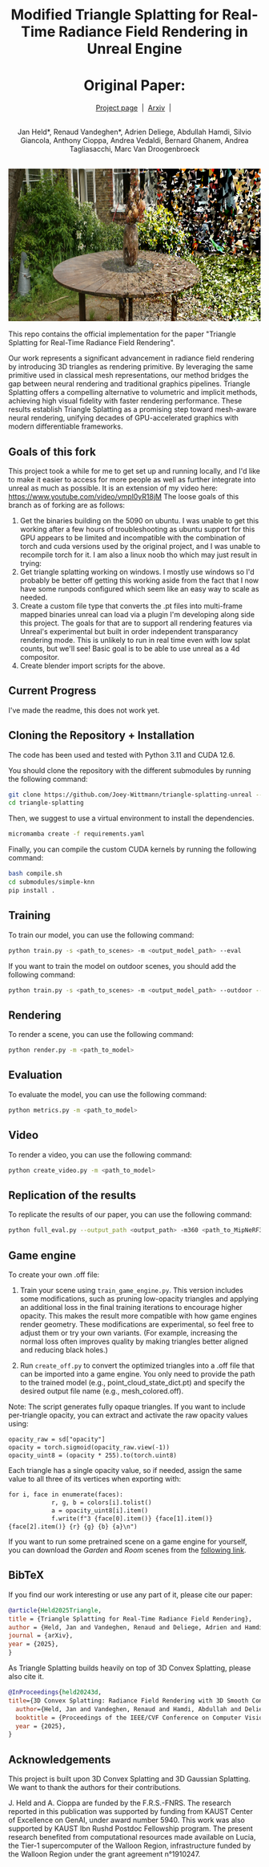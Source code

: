 <h1 align="center">Modified Triangle Splatting for Real-Time Radiance Field Rendering in Unreal Engine</h1>

<h1 align="center">Original Paper:</h1>

<div align="center">
  <a href="https://trianglesplatting.github.io/">Project page</a> &nbsp;|&nbsp;
  <a href="https://arxiv.org/abs/2505.19175">Arxiv</a> &nbsp;|&nbsp;
</div>
<br>

<p align="center">
  Jan Held*, Renaud Vandeghen*, Adrien Deliege, Abdullah Hamdi, Silvio Giancola, Anthony Cioppa, Andrea Vedaldi, Bernard Ghanem, Andrea Tagliasacchi, Marc Van Droogenbroeck
</p>

<br>

<div align="center">
  <img src="assets/teaser.png" width="800" height="304" alt="Abstract Image">
</div>


This repo contains the official implementation for the paper "Triangle Splatting for Real-Time Radiance Field Rendering". 

Our work represents a significant advancement in radiance field rendering by introducing 3D triangles as rendering primitive. By leveraging the same primitive used in classical mesh representations, our method bridges the gap between neural rendering and traditional graphics pipelines. Triangle Splatting offers a compelling alternative to volumetric and implicit methods, achieving high visual fidelity with faster rendering performance. These results establish Triangle Splatting as a promising step toward mesh-aware neural rendering, unifying decades of GPU-accelerated graphics with modern differentiable frameworks.

## Goals of this fork
This project took a while for me to get set up and running locally, and I'd like to make it easier to access for more people as well as further integrate into unreal as much as possible.  It is an extension of my video here:  https://www.youtube.com/video/vmpl0yR18jM
The loose goals of this branch as of forking are as follows:
1. Get the binaries building on the 5090 on ubuntu.  I was unable to get this working after a few hours of troubleshooting as ubuntu support for this GPU appears to be limited and incompatible with the combination of torch and cuda versions used by the original project, and I was unable to recompile torch for it.  I am also a linux noob tho which may just result in trying:
2. Get triangle splatting working on windows.  I mostly use windows so I'd probably be better off getting this working aside from the fact that I now have some runpods configured which seem like an easy way to scale as needed.
3. Create a custom file type that converts the .pt files into multi-frame mapped binaries unreal can load via a plugin I'm developing along side this project.  The goals for that are to support all rendering features via Unreal's experimental but built in order independent transparancy rendering mode.  This is unlikely to run in real time even with low splat counts, but we'll see!  Basic goal is to be able to use unreal as a 4d compositor.
4. Create blender import scripts for the above.

## Current Progress
I've made the readme, this does not work yet.

## Cloning the Repository + Installation

The code has been used and tested with Python 3.11 and CUDA 12.6.

You should clone the repository with the different submodules by running the following command:

```bash
git clone https://github.com/Joey-Wittmann/triangle-splatting-unreal --recursive
cd triangle-splatting
```

Then, we suggest to use a virtual environment to install the dependencies.

```bash
micromamba create -f requirements.yaml
```

Finally, you can compile the custom CUDA kernels by running the following command:

```bash
bash compile.sh
cd submodules/simple-knn
pip install .
```

## Training
To train our model, you can use the following command:
```bash
python train.py -s <path_to_scenes> -m <output_model_path> --eval
```

If you want to train the model on outdoor scenes, you should add the following command:  
```bash
python train.py -s <path_to_scenes> -m <output_model_path> --outdoor --eval
```

## Rendering
To render a scene, you can use the following command:
```bash
python render.py -m <path_to_model>
```

## Evaluation
To evaluate the model, you can use the following command:
```bash
python metrics.py -m <path_to_model>
```

## Video
To render a video, you can use the following command:
```bash
python create_video.py -m <path_to_model>
```

## Replication of the results
To replicate the results of our paper, you can use the following command:
```bash
python full_eval.py --output_path <output_path> -m360 <path_to_MipNeRF360> -tat <path_to_T&T>
```

## Game engine
To create your own .off file:

1. Train your scene using ```train_game_engine.py```. This version includes some modifications, such as pruning low-opacity triangles and applying an additional loss in the final training iterations to encourage higher opacity. This makes the result more compatible with how game engines render geometry. These modifications are experimental, so feel free to adjust them or try your own variants. (For example, increasing the normal loss often improves quality by making triangles better aligned and reducing black holes.)

2. Run ```create_off.py``` to convert the optimized triangles into a .off file that can be imported into a game engine. You only need to provide the path to the trained model (e.g., point_cloud_state_dict.pt) and specify the desired output file name (e.g., mesh_colored.off).

Note: The script generates fully opaque triangles. If you want to include per-triangle opacity, you can extract and activate the raw opacity values using:
```
opacity_raw = sd["opacity"]
opacity = torch.sigmoid(opacity_raw.view(-1))
opacity_uint8 = (opacity * 255).to(torch.uint8)
```
Each triangle has a single opacity value, so if needed, assign the same value to all three of its vertices when exporting with:
```
for i, face in enumerate(faces):
            r, g, b = colors[i].tolist()
            a = opacity_uint8[i].item()
            f.write(f"3 {face[0].item()} {face[1].item()} {face[2].item()} {r} {g} {b} {a}\n")
```

If you want to run some pretrained scene on a game engine for yourself, you can download the *Garden* and *Room* scenes from the [following link](https://drive.google.com/drive/folders/1_TMXEFTdEACpHHvsmc5UeZMM-cMgJ3xW?usp=sharing). 

## BibTeX
If you find our work interesting or use any part of it, please cite our paper:
```bibtex
@article{Held2025Triangle,
title = {Triangle Splatting for Real-Time Radiance Field Rendering},
author = {Held, Jan and Vandeghen, Renaud and Deliege, Adrien and Hamdi, Abdullah and Cioppa, Anthony and Giancola, Silvio and Vedaldi, Andrea and Ghanem, Bernard and Tagliasacchi, Andrea and Van Droogenbroeck, Marc},
journal = {arXiv},
year = {2025},
}
```

As Triangle Splatting builds heavily on top of 3D Convex Splatting, please also cite it.
```bibtex
@InProceedings{held20243d,
title={3D Convex Splatting: Radiance Field Rendering with 3D Smooth Convexes},
  author={Held, Jan and Vandeghen, Renaud and Hamdi, Abdullah and Deliege, Adrien and Cioppa, Anthony and Giancola, Silvio and Vedaldi, Andrea and Ghanem, Bernard and Van Droogenbroeck, Marc},
  booktitle = {Proceedings of the IEEE/CVF Conference on Computer Vision and Pattern Recognition (CVPR)},
  year = {2025},
}
```

## Acknowledgements
This project is built upon 3D Convex Splatting and 3D Gaussian Splatting. We want to thank the authors for their contributions.

J. Held and A. Cioppa are funded by the F.R.S.-FNRS. The research reported in this publication was supported by funding from KAUST Center of Excellence on GenAI, under award number 5940. This work was also supported by KAUST Ibn Rushd Postdoc Fellowship program. The present research benefited from computational resources made available on Lucia, the Tier-1 supercomputer of the Walloon Region, infrastructure funded by the Walloon Region under the grant agreement n°1910247.

